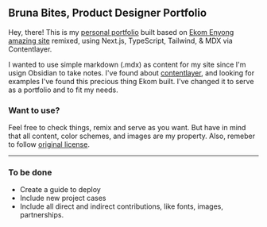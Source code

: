 
## Bruna Bites, Product Designer Portfolio

Hey, there! This is my [personal portfolio](https://bruna.design/) built based on [Ekom Enyong amazing site](https://github.com/ekomenyong/kommy-mdx) remixed, using Next.js, TypeScript, Tailwind, & MDX via Contentlayer.

I wanted to use simple markdown (.mdx) as content for my site since I'm usign Obsidian to take notes. I've found about [contentlayer](https://github.com/contentlayerdev/contentlayer), and looking for examples I've found this precious thing Ekom built. I've changed it to serve as a portfolio and to fit my needs.

### Want to use?

Feel free to check things, remix and serve as you want. But have in mind that all content, color schemes, and images are my property. Also, remeber to follow [original license](https://github.com/ekomenyong/kommy-mdx/blob/main/LICENSE.txt).

--------------

### To be done
- Create a guide to deploy
- Include new project cases
- Include all direct and indirect contributions, like fonts, images, partnerships.
